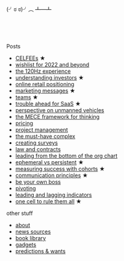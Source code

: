 <br/>
<br/>

(╯ಠ ಠ)╯︵ ┻━┻

<br/>
<br/>
<br/>

Posts

- [CELFEEs](docs/2022-02-14-CELFEEs.md) ★
- [wishlist for 2022 and beyond](docs/2021-12-26-looking-forward-to-the-future.md)
- [the 120Hz experience](docs/2021-10-18-the-120Hz-experience.md)
- [understanding investors](docs/2020-08-06-understanding-investors.md) ★
- [online retail positioning](docs/2020-04-29-online-retail-positioning.md)
- [marketing messages](docs/2019-03-12-marketing-messages.md) ★
- [teams](docs/2018-05-06-teams.md) ★
- [trouble ahead for SaaS](docs/2017-12-03-trouble-ahead-for-saas.md) ★
- [perspective on unmanned vehicles](docs/2017-02-25-perspective-on-unmanned-vehicles.md)
- [the MECE framework for thinking](docs/2016-05-16-the-MECE-framework-for-thinking.md)
- [pricing](docs/2016-04-23-pricing.md)
- [project management](docs/2016-04-17-project-management.md)
- [the must-have complex](docs/2015-08-31-the-must-have-complex.md)
- [creating surveys](docs/2015-07-26-creating-surveys.md)
- [law and contracts](docs/2015-06-19-law-and-contracts.md)
- [leading from the bottom of the org chart](docs/2015-04-22-leading-from-the-bottom-of-the-org-chart.md)
- [ephemeral vs persistent](docs/2015-04-19-ephemeral-vs-persistent-products.md) ★
- [measuring success with cohorts](docs/2015-04-08-measuring-success-with-cohorts.md) ★
- [communication principles](docs/2015-04-04-communication-principles.md) ★
- [be your own boss](docs/2015-03-24-be-your-own-boss.md)
- [pivoting](docs/2015-03-19-pivoting.md)
- [leading and lagging indicators](docs/2015-03-08-leading-and-lagging-indicators.md)
- [one cell to rule them all](docs/2014-12-21-one-cell-to-rule-them-all.md) ★

other stuff

- [about](docs/about.md)
- [news sources](docs/intro/news-sources.md)
- [book library](https://rows.com/humberto/lifestyle/book-library-4wps5rXzQ4qqviHLznqTaW/live)
- [gadgets](docs/gadgets.md)
- [predictions & wants](docs/predictions-and-wants.md)
